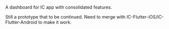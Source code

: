 A dashboard for IC app with consolidated features.

Still a prototype that to be continued. Need to merge with IC-Flutter-iOS/IC-Flutter-Android to make it work.